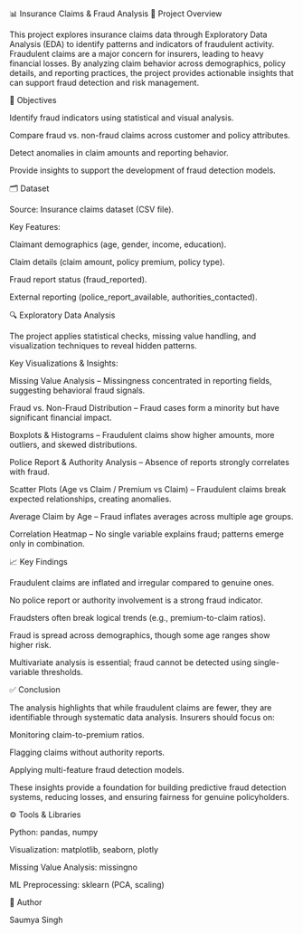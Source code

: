 📊 Insurance Claims & Fraud Analysis
📌 Project Overview

This project explores insurance claims data through Exploratory Data Analysis (EDA) to identify patterns and indicators of fraudulent activity. Fraudulent claims are a major concern for insurers, leading to heavy financial losses. By analyzing claim behavior across demographics, policy details, and reporting practices, the project provides actionable insights that can support fraud detection and risk management.

🎯 Objectives

Identify fraud indicators using statistical and visual analysis.

Compare fraud vs. non-fraud claims across customer and policy attributes.

Detect anomalies in claim amounts and reporting behavior.

Provide insights to support the development of fraud detection models.

🗂️ Dataset

Source: Insurance claims dataset (CSV file).

Key Features:

Claimant demographics (age, gender, income, education).

Claim details (claim amount, policy premium, policy type).

Fraud report status (fraud_reported).

External reporting (police_report_available, authorities_contacted).

🔍 Exploratory Data Analysis

The project applies statistical checks, missing value handling, and visualization techniques to reveal hidden patterns.

Key Visualizations & Insights:

Missing Value Analysis – Missingness concentrated in reporting fields, suggesting behavioral fraud signals.

Fraud vs. Non-Fraud Distribution – Fraud cases form a minority but have significant financial impact.

Boxplots & Histograms – Fraudulent claims show higher amounts, more outliers, and skewed distributions.

Police Report & Authority Analysis – Absence of reports strongly correlates with fraud.

Scatter Plots (Age vs Claim / Premium vs Claim) – Fraudulent claims break expected relationships, creating anomalies.

Average Claim by Age – Fraud inflates averages across multiple age groups.

Correlation Heatmap – No single variable explains fraud; patterns emerge only in combination.

📈 Key Findings

Fraudulent claims are inflated and irregular compared to genuine ones.

No police report or authority involvement is a strong fraud indicator.

Fraudsters often break logical trends (e.g., premium-to-claim ratios).

Fraud is spread across demographics, though some age ranges show higher risk.

Multivariate analysis is essential; fraud cannot be detected using single-variable thresholds.

✅ Conclusion

The analysis highlights that while fraudulent claims are fewer, they are identifiable through systematic data analysis. Insurers should focus on:

Monitoring claim-to-premium ratios.

Flagging claims without authority reports.

Applying multi-feature fraud detection models.

These insights provide a foundation for building predictive fraud detection systems, reducing losses, and ensuring fairness for genuine policyholders.

⚙️ Tools & Libraries

Python: pandas, numpy

Visualization: matplotlib, seaborn, plotly

Missing Value Analysis: missingno

ML Preprocessing: sklearn (PCA, scaling)

📌 Author

Saumya Singh
